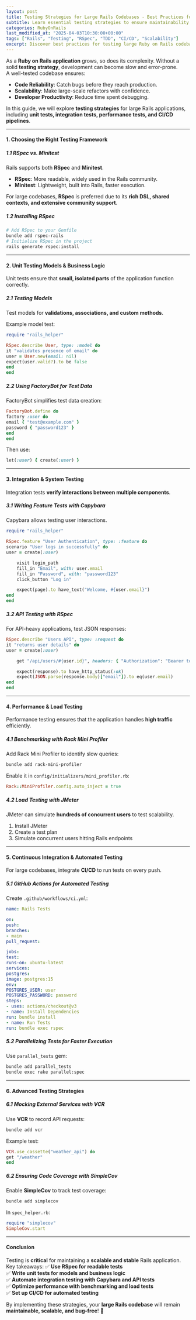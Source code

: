 ```yaml
---
layout: post
title: Testing Strategies for Large Rails Codebases - Best Practices for Scalable Applications
subtitle: Learn essential testing strategies to ensure maintainability and performance in large Ruby on Rails applications
categories: RubyOnRails
last_modified_at: "2025-04-03T10:30:00+00:00"
tags: ["Rails", "Testing", "RSpec", "TDD", "CI/CD", "Scalability"]
excerpt: Discover best practices for testing large Ruby on Rails codebases, covering unit, integration, and performance testing while optimizing for speed and maintainability.
---
```



As a **Ruby on Rails application** grows, so does its complexity. Without a solid **testing strategy**, development can become slow and error-prone.  
A well-tested codebase ensures:

- **Code Reliability**: Catch bugs before they reach production.
- **Scalability**: Make large-scale refactors with confidence.
- **Developer Productivity**: Reduce time spent debugging.

In this guide, we will explore **testing strategies** for large Rails applications, including **unit tests, integration tests, performance tests, and CI/CD pipelines**.

---

#### **1. Choosing the Right Testing Framework**
##### **1.1 RSpec vs. Minitest**
Rails supports both **RSpec** and **Minitest**.
- **RSpec**: More readable, widely used in the Rails community.
- **Minitest**: Lightweight, built into Rails, faster execution.

For large codebases, **RSpec** is preferred due to its **rich DSL, shared contexts, and extensive community support**.

##### **1.2 Installing RSpec**
```sh
# Add RSpec to your Gemfile
bundle add rspec-rails
# Initialize RSpec in the project
rails generate rspec:install
```

---

#### **2. Unit Testing Models & Business Logic**
Unit tests ensure that **small, isolated parts** of the application function correctly.

##### **2.1 Testing Models**
Test models for **validations, associations, and custom methods**.

Example model test:
```ruby
require "rails_helper"

RSpec.describe User, type: :model do
it "validates presence of email" do
user = User.new(email: nil)
expect(user.valid?).to be false
end
end
```

##### **2.2 Using FactoryBot for Test Data**
FactoryBot simplifies test data creation:
```ruby
FactoryBot.define do
factory :user do
email { "test@example.com" }
password { "password123" }
end
end
```

Then use:
```ruby
let(:user) { create(:user) }
```

---

#### **3. Integration & System Testing**
Integration tests **verify interactions between multiple components**.

##### **3.1 Writing Feature Tests with Capybara**
Capybara allows testing user interactions.

```ruby
require "rails_helper"

RSpec.feature "User Authentication", type: :feature do
scenario "User logs in successfully" do
user = create(:user)

    visit login_path
    fill_in "Email", with: user.email
    fill_in "Password", with: "password123"
    click_button "Log in"

    expect(page).to have_text("Welcome, #{user.email}")
end
end
```

##### **3.2 API Testing with RSpec**
For API-heavy applications, test JSON responses:

```ruby
RSpec.describe "Users API", type: :request do
it "returns user details" do
user = create(:user)

    get "/api/users/#{user.id}", headers: { "Authorization": "Bearer token" }

    expect(response).to have_http_status(:ok)
    expect(JSON.parse(response.body)["email"]).to eq(user.email)
end
end
```

---

#### **4. Performance & Load Testing**
Performance testing ensures that the application handles **high traffic** efficiently.

##### **4.1 Benchmarking with Rack Mini Profiler**
Add Rack Mini Profiler to identify slow queries:
```sh
bundle add rack-mini-profiler
```

Enable it in `config/initializers/mini_profiler.rb`:
```ruby
Rack::MiniProfiler.config.auto_inject = true
```

##### **4.2 Load Testing with JMeter**
JMeter can simulate **hundreds of concurrent users** to test scalability.

1. Install JMeter
2. Create a test plan
3. Simulate concurrent users hitting Rails endpoints

---

#### **5. Continuous Integration & Automated Testing**
For large codebases, integrate **CI/CD** to run tests on every push.

##### **5.1 GitHub Actions for Automated Testing**
Create `.github/workflows/ci.yml`:
```yml
name: Rails Tests

on:
push:
branches:
- main
pull_request:

jobs:
test:
runs-on: ubuntu-latest
services:
postgres:
image: postgres:15
env:
POSTGRES_USER: user
POSTGRES_PASSWORD: password
steps:
- uses: actions/checkout@v3
- name: Install Dependencies
run: bundle install
- name: Run Tests
run: bundle exec rspec
```

##### **5.2 Parallelizing Tests for Faster Execution**
Use `parallel_tests` gem:
```sh
bundle add parallel_tests
bundle exec rake parallel:spec
```

---

#### **6. Advanced Testing Strategies**
##### **6.1 Mocking External Services with VCR**
Use **VCR** to record API requests:
```sh
bundle add vcr
```

Example test:
```ruby
VCR.use_cassette("weather_api") do
get "/weather"
end
```

##### **6.2 Ensuring Code Coverage with SimpleCov**
Enable **SimpleCov** to track test coverage:
```sh
bundle add simplecov
```

In `spec_helper.rb`:
```ruby
require "simplecov"
SimpleCov.start
```

---

#### **Conclusion**
Testing is **critical** for maintaining a **scalable and stable** Rails application.  
Key takeaways:
✅ **Use RSpec for readable tests**  
✅ **Write unit tests for models and business logic**  
✅ **Automate integration testing with Capybara and API tests**  
✅ **Optimize performance with benchmarking and load tests**  
✅ **Set up CI/CD for automated testing**

By implementing these strategies, your **large Rails codebase** will remain **maintainable, scalable, and bug-free**! 🚀
